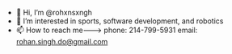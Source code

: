 - 👋 Hi, I’m @rohxnsxngh
- 👀 I’m interested in sports, software development, and robotics
- 📫 How to reach me---> phone: 214-799-5931 email: rohan.singh.do@gmail.com
 
<!---
rohxnsxngh/rohxnsxngh is a ✨ special ✨ repository because its `README.md` (this file) appears on your GitHub profile.
You can click the Preview link to take a look at your changes.
--->
